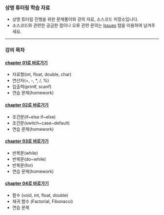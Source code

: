 ### 상명 튜터링 학습 자료
- 상명 튜터링 진행을 위한 문제풀이와 강의 자료, 소스코드 저장소입니다.
- 소스코드와 관련한 궁금한 점이나 오류 관련 문의는 [Issues](https://github.com/piaochung/c_study/issues) 탭을 이용하여 남겨주세요.
---
### 강의 목차
#### [chapter 01로 바로가기](https://github.com/piaochung/c_study/tree/main/data/chapter1_presentation.pdf)
- 자료형(int, float, double, char)
- 연산자(+, -, *, /, %) 
- 입출력(printf, scanf)
- 연습 문제(homework)
#### [chapter 02로 바로가기](https://github.com/piaochung/c_study/tree/main/data/chapter2_presentation.pdf)
- 조건문(if~else if~else)
- 조건문(switch~case~default)
- 연습 문제(homework)
#### [chapter 03로 바로가기](https://github.com/piaochung/c_study/tree/main/%EC%86%8C%EC%8A%A4%20%EC%BD%94%EB%93%9C/chap3)
- 반복문(while)
- 반복문(do~while)
- 반복문(for)
- 연습 문제(homework)

#### [chapter 04로 바로가기](https://github.com/piaochung/c_study/tree/main/%EC%86%8C%EC%8A%A4%20%EC%BD%94%EB%93%9C/chap4)
- 함수 (void, int, float, double)
- 재귀 함수 (Factorial, Fibonacci)
- 연습 문제

